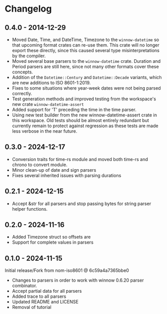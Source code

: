 # Changelog

## 0.4.0 - 2014-12-29
* Moved Date, Time, and DateTime, Timezone to the `winnow-datetime` so that upcoming format crates
  can re-use them. This crate will no longer export these directly, since this caused several type
  misinterpretations by the compiler.
* Moved several base parsers to the `winnow-datetime` crate. Duration and Period parsers are still
  here, since not many other formats cover these concepts.
* Addition of the `Datetime::Century` and `Datetime::Decade` variants, which are new additions to 
  ISO 8601-1:2019.
* Fixes to some situations where year-week dates were not being parsed correctly.
* Test generation methods and improved testing from the workspace's new crate
  `winnow-datetime-assert`
* Added support for 'T' preceding the time in the time parser.
* Using new test builder from the new winnow-datetime-assert crate in this workspace. Old tests
  should be almost entirely redundant but currently remain to protect against regression as these
  tests are made less verbose in the near future.

 
## 0.3.0 - 2024-12-17
* Conversion traits for time-rs module and moved both time-rs and chrono to convert module.
* Minor clean-up of date and sign parsers
* Fixes several inherited issues with parsing durations

## 0.2.1 - 2024-12-15
* Accept &str for all parsers and stop passing bytes for string parser helper functions.

## 0.2.0 - 2024-11-16
* Added Timezone struct so offsets are
* Support for complete values in parsers

## 0.1.0 - 2024-11-15

Initial release/Fork from nom-iso8601 @ 6c59a4a7365bbe0

* Changes to parsers in order to work with winnow 0.6.20 parser combinator.
* Accept partial data for all parsers
* Added trace to all parsers
* Updated README and LICENSE
* Removal of tutorial
